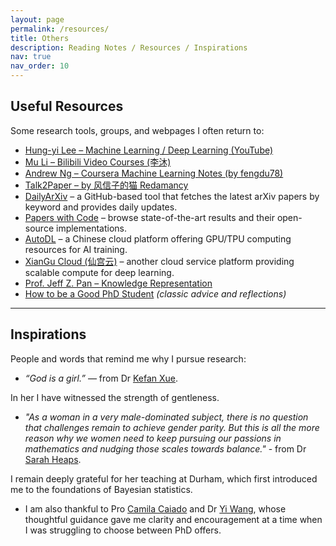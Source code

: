 ```yaml
---
layout: page
permalink: /resources/
title: Others
description: Reading Notes / Resources / Inspirations
nav: true
nav_order: 10
---
```


##  Useful Resources
Some research tools, groups, and webpages I often return to:

- [Hung-yi Lee – Machine Learning / Deep Learning (YouTube)](https://www.youtube.com/@HungyiLeeNTU)   
- [Mu Li – Bilibili Video Courses (李沐)](https://space.bilibili.com/1567748478)  
- [Andrew Ng – Coursera Machine Learning Notes (by fengdu78)](https://github.com/fengdu78/Coursera-ML-AndrewNg-Notes)  
- [Talk2Paper – by 风信子的猫 Redamancy](https://kedreamix.github.io/Talk2Paper/#indexCard)  
- [DailyArXiv](https://github.com/zezhishao/DailyArXiv) – a GitHub-based tool that fetches the latest arXiv papers by keyword and provides daily updates.  
- [Papers with Code](https://paperswithcode.com/) – browse state-of-the-art results and their open-source implementations.  
- [AutoDL](https://www.autodl.com/) – a Chinese cloud platform offering GPU/TPU computing resources for AI training.  
- [XianGu Cloud (仙宫云)](https://www.xiangucloud.com/) – another cloud service platform providing scalable compute for deep learning.  
- [Prof. Jeff Z. Pan – Knowledge Representation](https://knowledge-representation.org/j.z.pan/)  
- [How to be a Good PhD Student](https://...) *(classic advice and reflections)*  

---

##  Inspirations

People and words that remind me why I pursue research:  

- *“God is a girl.”* — from Dr [Kefan Xue](https://kefanxue.com/). 

In her I have witnessed the strength of gentleness. 

- *"As a woman in a very male-dominated subject, there is no question that challenges remain to achieve gender parity. But this is all the more reason why we women need to keep pursuing our passions in mathematics and nudging those scales towards balance."* - from Dr [Sarah Heaps](https://www.durham.ac.uk/staff/sarah-e-heaps/). 

I remain deeply grateful for her teaching at Durham, which first introduced me to the foundations of Bayesian statistics. 

- I am also thankful to Pro [Camila Caiado](https://www.durham.ac.uk/staff/c-c-d-s-caiado/) and Dr [Yi Wang](https://wangy.org/), whose thoughtful guidance gave me clarity and encouragement at a time when I was struggling to choose between PhD offers. 


